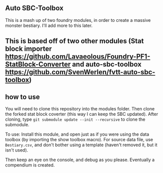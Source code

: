 ## Auto SBC-Toolbox
This is a mash up of two foundry modules, in order to create a massive monster bestiary.
I'll add more to this later.
## This is based off of two other modules (Stat block importer https://github.com/Lavaeolous/Foundry-PF1-StatBlock-Converter and auto-sbc-toolbox https://github.com/SvenWerlen/fvtt-auto-sbc-toolbox)

## how to use
You will need to clone this repository into the modules folder. Then clone the forked stat block coverter (this way I can keep the SBC updated).
After cloning, type `git submodule update --init --recursive` to clone the submodule.

To use: Install this module, and open just as if you were using the data toolbox (by importing the show toolbox macro).
For source data file, use `Bestiary.csv`, and don't bother using a template (haven't removed it, but it isn't used).

Then keep an eye on the console, and debug as you please. Eventually a compendium is created.
